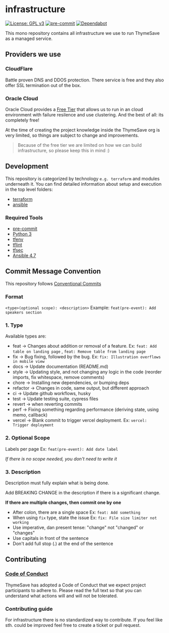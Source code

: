 infrastructure
===
[![License: GPL v3](https://img.shields.io/badge/License-MIT-blue.svg)](https://opensource.org/licenses/MIT)
[![pre-commit](https://img.shields.io/badge/%E2%9A%93%20%20pre--commit-enabled-success)](https://pre-commit.com/)
[![Dependabot](https://badgen.net/badge/Dependabot/enabled/green?icon=dependabot)](https://dependabot.com/)

This mono repository contains all infrastructure we use to run ThymeSave as a managed service.

## Providers we use

### CloudFlare

Battle proven DNS and DDOS protection. There service is free and they also offer SSL termination out of the box.

### Oracle Cloud

Oracle Cloud provides a [Free Tier](https://www.oracle.com/cloud/free/)
that allows us to run in an cloud environment with failure resilence and use clustering. And the best of all: its
completely free!

At the time of creating the project knowledge inside the ThymeSave org is very limited, so things are subject to change
and improvements.

> Because of the free tier we are limited on how we can build infrastructure, so please keep this in mind :)

## Development

This repository is categorized by technology `e.g. terraform` and modules underneath it. You can find detailed
information about setup and execution in the top level folders:

- [terraform](./terraform)
- [ansible](./ansible)

### Required Tools

- [pre-commit](https://pre-commit.com/)
- [Python 3](https://python.org)
- [tfenv](https://github.com/tfutils/tfenv)
- [tflint](https://github.com/terraform-linters/tflint)
- [tfsec](https://github.com/aquasecurity/tfsec)
- [Ansible 4.7](https://pypi.org/project/ansible/)

## Commit Message Convention

This repository follows [Conventional Commits](https://www.conventionalcommits.org/en/v1.0.0/)

### Format

`<type>(optional scope): <description>`
Example: `feat(pre-event): Add speakers section`

### 1. Type

Available types are:

- feat → Changes about addition or removal of a feature. Ex: `feat: Add table on landing page`
  , `feat: Remove table from landing page`
- fix → Bug fixing, followed by the bug. Ex: `fix: Illustration overflows in mobile view`
- docs → Update documentation (README.md)
- style → Updating style, and not changing any logic in the code (reorder imports, fix whitespace, remove comments)
- chore → Installing new dependencies, or bumping deps
- refactor → Changes in code, same output, but different approach
- ci → Update github workflows, husky
- test → Update testing suite, cypress files
- revert → when reverting commits
- perf → Fixing something regarding performance (deriving state, using memo, callback)
- vercel → Blank commit to trigger vercel deployment. Ex: `vercel: Trigger deployment`

### 2. Optional Scope

Labels per page Ex: `feat(pre-event): Add date label`

*If there is no scope needed, you don't need to write it*

### 3. Description

Description must fully explain what is being done.

Add BREAKING CHANGE in the description if there is a significant change.

**If there are multiple changes, then commit one by one**

- After colon, there are a single space Ex: `feat: Add something`
- When using `fix` type, state the issue Ex: `fix: File size limiter not working`
- Use imperative, dan present tense: "change" not "changed" or "changes"
- Use capitals in front of the sentence
- Don't add full stop (.) at the end of the sentence

## Contributing

### [Code of Conduct](https://github.com/ThymeSave/funnel/blob/main/CODE-OF-CONDUCT.md)

ThymeSave has adopted a Code of Conduct that we expect project participants to adhere to. Please read the full text so
that you can understand what actions will and will not be tolerated.

### Contributing guide

For infrastructure there is no standardized way to contribute. If you feel like sth. could be improved feel free to
create a ticket or pull request.
